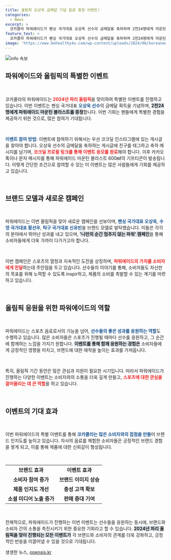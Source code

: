 ```yaml
---
title: 올림픽 오상욱 금메달 기념 음료 증정 이벤트!
categories:
  - News
excerpt: >
  코카콜라 파워에이드가 펜싱 국가대표 오상욱 선수의 금메달을 축하하며 2천24명에게 마운틴 블라스트 음료를 증정합니다! 참여 방법은 간단합니다. 친구 태그 후 축하 메시지를 남기고 이벤트에 응모하세요!
feature_text: >
  코카콜라 파워에이드가 펜싱 국가대표 오상욱 선수의 금메달을 축하하며 2천24명에게 마운틴 블라스트 음료를 증정합니다! 참여 방법은 간단합니다. 친구 태그 후 축하 메시지를 남기고 이벤트에 응모하세요!
image: 'https://www.behealthy4u.com/wp-content/uploads/2024/06/koreanews.jpg'
---
```


<p><img src="https://www.behealthy4u.com/wp-content/uploads/2024/06/koreanews.jpg" alt="info 속보" /></p>

<h2 data-ke-size="size26">파워에이드와 올림픽의 특별한 이벤트</h2>

<p data-ke-size="size16">&nbsp;</p>

<p data-ke-size="size16">코카콜라의 파워에이드는 <b><span style="color: #ee2323;">2024년 파리 올림픽</span></b>을 맞이하여 특별한 이벤트를 진행하고 있습니다. 이번 이벤트는 펜싱 국가대표 <b><span style="color: #1a5490;">오상욱 선수</span></b>의 금메달 획득을 기념하며, <b><span style="background-color: #21538527;">2천24명에게 파워에이드 마운틴 블라스트를 증정</span></b>합니다. 이번 기회는 팬들에게 특별한 경험을 제공하기 위한 것으로, 많은 참여가 기대됩니다.</p>

<p data-ke-size="size16">&nbsp;</p>

<p><b><span style="color: #1a5490;">이벤트 참여 방법:</span></b> 이벤트에 참여하기 위해서는 우선 코크딜 인스타그램에 있는 게시글을 찾아야 합니다. 오상욱 선수의 금메달을 축하하는 게시글에 친구를 태그하고 축하 메시지를 남기며, <b><span style="color: #ee2323;">코크딜 프로필 링크를 통해 이벤트 응모를 완료</span></b>해야 합니다. 이후 카카오톡이나 문자 메시지를 통해 파워에이드 마운틴 블라스트 600㎖의 기프티콘이 발송됩니다. 이렇게 간단한 조건으로 참여할 수 있는 이 이벤트는 많은 사람들에게 기회를 제공하고 있습니다.</p></p>

<p data-ke-size="size16">&nbsp;</p>

<h2 data-ke-size="size26">브랜드 모델과 새로운 캠페인</h2>

<p data-ke-size="size16">&nbsp;</p>

<p data-ke-size="size16">파워에이드는 이번 올림픽을 맞아 새로운 캠페인을 선보이며, <b><span style="color: #1a5490;">펜싱 국가대표 오상욱</span></b>, <b><span style="color: #1a5490;">수영 국가대표 황선우</span></b>, <b><span style="color: #1a5490;">탁구 국가대표 신유빈</span></b>을 브랜드 모델로 발탁했습니다. 이들은 각각의 분야에서 뛰어난 성과를 내고 있으며, <b><span style="background-color: #21538527;">'나만의 순간 멈추지 않는 파워' 캠페인</span></b>을 통해 소비자들에게 더욱 가까이 다가가고자 합니다.</p>

<p data-ke-size="size16">&nbsp;</p>

<p data-ke-size="size16">이번 캠페인은 스포츠의 열정과 지속적인 도전을 상징하며, <b><span style="color: #ee2323;">파워에이드의 가치를 소비자에게 전달</span></b>하는데 주안점을 두고 있습니다. 선수들의 이야기를 통해, 소비자들도 자신만의 목표를 위해 노력할 수 있도록 inspir하고, 제품의 소비를 촉발할 수 있는 계기를 마련하고 있습니다.</p>

<p data-ke-size="size16">&nbsp;</p>

<h2 data-ke-size="size26">올림픽 응원을 위한 파워에이드의 역할</h2>

<p data-ke-size="size16">&nbsp;</p>

<p data-ke-size="size16">파워에이드는 스포츠 음료로서의 기능을 넘어, <b><span style="color: #1a5490;">선수들의 좋은 성과를 응원하는 역할</span></b>도 수행하고 있습니다. 많은 소비자들은 스포츠가 진행될 때마다 선수를 응원하고, 그 순간에 함께하는 느낌을 가지기 원합니다. <b><span style="background-color: #21538527;">이벤트를 통해 함께 응원하는 경험은</span></b> 소비자들에게 긍정적인 영향을 미치고, 브랜드에 대한 애착을 높이는 효과를 가져옵니다.</p>

<p data-ke-size="size16">&nbsp;</p>

<p data-ke-size="size16">특히, 올림픽 기간 동안은 많은 관심과 지원이 필요한 시기입니다. 따라서 파워에이드가 진행하는 다양한 이벤트는 소비자와의 소통을 더욱 깊게 만들고, <b><span style="color: #ee2323;">스포츠에 대한 관심을 끌어올리는 데 큰 역할</span></b>을 하고 있습니다.</p>

<p data-ke-size="size16">&nbsp;</p>

<h2 data-ke-size="size26">이벤트의 기대 효과</h2>

<p data-ke-size="size16">&nbsp;</p>

<p data-ke-size="size16">이번 파워에이드의 특별 이벤트를 통해 <b><span style="color: #1a5490;">코카콜라는 많은 소비자와의 접점을 만들</span></b>어 브랜드 인지도를 높이고 있습니다. 자사의 음료를 체험한 소비자들은 긍정적인 브랜드 경험을 쌓게 되고, 이를 통해 제품에 대한 신뢰감이 형성됩니다. 

&nbsp;</p>

<table>
<tr>
<td style="text-align: center; height: 17px;"><b>브랜드 효과</b></td>
<td style="text-align: center; height: 17px;"><b>이벤트 효과</b></td>
</tr>
<tr>
<td style="text-align: center; height: 17px;"><b>소비자 참여 증가</b></td>
<td style="text-align: center; height: 17px;"><b>브랜드 이미지 상승</b></td>
</tr>
<tr>
<td style="text-align: center; height: 17px;"><b>제품 인지도 개선</b></td>
<td style="text-align: center; height: 17px;"><b>충성 고객 확보</b></td>
</tr>
<tr>
<td style="text-align: center; height: 17px;"><b>소셜 미디어 노출 증가</b></td>
<td style="text-align: center; height: 17px;"><b>판매 증대 기여</b></td>
</tr>
</table>

<p data-ke-size="size16">&nbsp;</p>

<p data-ke-size="size16">전체적으로, 파워에이드가 진행하는 이번 이벤트는 선수들을 응원하는 동시에, 브랜드와 소비자 간의 소통을 촉진시키기 위한 중요한 기회라고 할 수 있습니다. <b><span style="background-color: #21538527;">2024년 파리 올림픽을 맞아 진행되는 모든 이벤트가</span></b> 각 브랜드와 소비자의 관계를 더욱 강화하고, 긍정적인 반응을 이끌어낼 수 있을 것으로 기대됩니다.</p>
생생한 뉴스, <a href="https://opensis.kr" rel="dofollow">opensis.kr</a>


